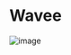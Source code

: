 # Wavee

![image](https://github.com/christosk92/Wavee/assets/13438702/bad8beff-42a3-4b08-8aa5-2188ab090b27)
